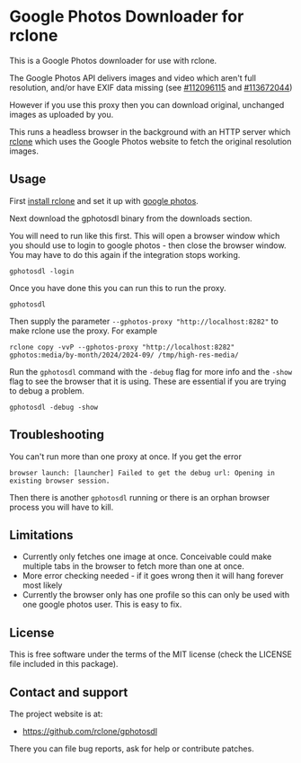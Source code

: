 # Google Photos Downloader for rclone

This is a Google Photos downloader for use with rclone.

The Google Photos API delivers images and video which aren't full resolution, and/or have EXIF data missing (see [#112096115](https://issuetracker.google.com/issues/112096115) and [#113672044](https://issuetracker.google.com/issues/113672044))

However if you use this proxy then you can download original, unchanged images as uploaded by you.

This runs a headless browser in the background with an HTTP server which [rclone](https://rclone.org) which uses the Google Photos website to fetch the original resolution images.

## Usage

First [install rclone](https://rclone.org/install/) and set it up with [google photos](https://rclone.org/googlephotos/).

Next download the gphotosdl binary from the downloads section.

You will need to run like this first. This will open a browser window which you should use to login to google photos - then close the browser window. You may have to do this again if the integration stops working.

    gphotosdl -login

Once you have done this you can run this to run the proxy.

    gphotosdl

Then supply the parameter `--gphotos-proxy "http://localhost:8282"` to make rclone use the proxy. For example

    rclone copy -vvP --gphotos-proxy "http://localhost:8282" gphotos:media/by-month/2024/2024-09/ /tmp/high-res-media/

Run the `gphotosdl` command with the `-debug` flag for more info and the `-show` flag to see the browser that it is using. These are essential if you are trying to debug a problem.

    gphotosdl -debug -show

## Troubleshooting

You can't run more than one proxy at once. If you get the error 

    browser launch: [launcher] Failed to get the debug url: Opening in existing browser session.

Then there is another `gphotosdl` running or there is an orphan browser process you will have to kill.

## Limitations

- Currently only fetches one image at once. Conceivable could make multiple tabs in the browser to fetch more than one at once.
- More error checking needed - if it goes wrong then it will hang forever most likely
- Currently the browser only has one profile so this can only be used with one google photos user. This is easy to fix.

## License

This is free software under the terms of the MIT license (check the LICENSE file included in this package).

## Contact and support

The project website is at:

- https://github.com/rclone/gphotosdl

There you can file bug reports, ask for help or contribute patches.
